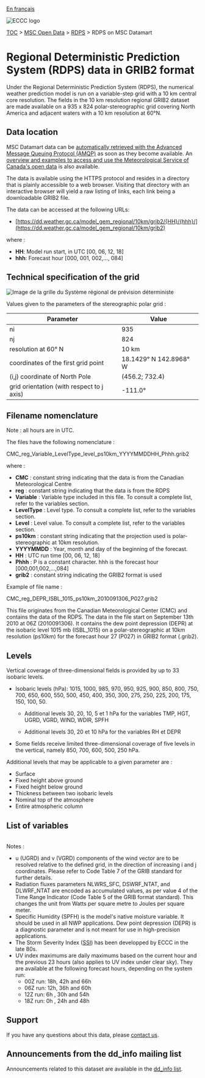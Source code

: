 [En français](readme_rdps-datamart_fr.md)

![ECCC logo](../../img_eccc-logo.png)

[TOC](../../readme_en.md) > [MSC Open Data](../readme_en.md) > [RDPS](readme_rdps_en.md) > RDPS on MSC Datamart

# Regional Deterministic Prediction System (RDPS) data in GRIB2 format

Under the Regional Deterministic Prediction System (RDPS), the numerical weather prediction model is run on a variable-step grid with a 10 km central core resolution. The fields in the 10 km resolution regional GRIB2 dataset are made available on a 935 x 824 polar-stereographic grid covering North America and adjacent waters with a 10 km resolution at 60°N.

## Data location 

MSC Datamart data can be [automatically retrieved with the Advanced Message Queuing Protocol (AMQP)](../../msc-datamart/amqp_en.md) as soon as they become available. An [overview and examples to access and use the Meteorological Service of Canada's open data](../../usage/readme_en.md) is also available.

The data is available using the HTTPS protocol and resides in a directory that is plainly accessible to a web browser. Visiting that directory with an interactive browser will yield a raw listing of links, each link being a downloadable GRIB2 file.

The data can be accessed at the following URLs: 

* [https://dd.weather.gc.ca/model_gem_regional/10km/grib2/{HH}/{hhh}/](https://dd.weather.gc.ca/model_gem_regional/10km/grib2)

where :

* __HH__: Model run start, in UTC [00, 06, 12, 18]
* __hhh__: Forecast hour [000, 001, 002,..., 084]

## Technical specification of the grid

![Image de la grille du Système régional de prévision déterministe](https://collaboration.cmc.ec.gc.ca/cmc/cmos/public_doc/msc-data/nwp_rdps/grille_RDPS.png)

Values given to the parameters of the stereographic polar grid :

| Parameter | Value |
| ------ | ------ |
| ni | 935 |
| nj | 824 | 
| resolution at 60° N | 10 km |
| coordinates of the first grid point | 18.1429° N  142.8968° W | 
| (i,j) coordinate of North Pole | (456.2; 732.4) |
| grid orientation (with respect to j axis) | -111.0° |

## Filename nomenclature 

Note : all hours are in UTC.

The files have the following nomenclature :

CMC_reg_Variable_LevelType_level_ps10km_YYYYMMDDHH_Phhh.grib2

where :

* __CMC__ : constant string indicating that the data is from the Canadian Meteorological Centre
* __reg__ : constant string indicating that the data is from the RDPS
* __Variable__ : Variable type included in this file. To consult a complete list, refer to the variables section.
* __LevelType__ : Level type. To consult a complete list, refer to the variables section.
* __Level__ : Level value. To consult a complete list, refer to the variables section.
* __ps10km__ : constant string indicating that the projection used is polar-stereographic at 10km resolution.
* __YYYYMMDD__ : Year, month and day of the beginning of the forecast.
* __HH__ : UTC run time [00, 06, 12, 18]
* __Phhh__ : P is a constant character. hhh is the forecast hour [000,001,002,...,084] 
* __grib2__ : constant string indicating the GRIB2 format is used

Example of file name : 

CMC_reg_DEPR_ISBL_1015_ps10km_2010091306_P027.grib2

This file originates from the Canadian Meteorological Center (CMC) and contains the data of the RDPS. The data in the file start on September 13th 2010 at 06Z (2010091306). It contains the dew point depression (DEPR) at the isobaric level 1015 mb (ISBL_1015) on a polar-stereographic at 10km resolution (ps10km) for the forecast hour 27 (P027) in GRIB2 format (.grib2).

## Levels

Vertical coverage of three-dimensional fields is provided by up to 33 isobaric levels.

* Isobaric levels (hPa): 1015, 1000, 985, 970, 950, 925, 900, 850, 800, 750, 700, 650, 600, 550, 500, 450, 400, 350, 300, 275, 250, 225, 200, 175, 150, 100, 50.

    * Additional levels 30, 20, 10, 5 et 1 hPa for the variables TMP, HGT, UGRD, VGRD, WIND, WDIR, SPFH

    * Additional levels 30, 20 et 10 hPa for the variables RH et DEPR

* Some fields receive limited three-dimensional coverage of five levels in the vertical, namely 850, 700, 600, 500, 250 hPa.

Additional levels that may be applicable to a given parameter are :

* Surface
* Fixed height above ground
* Fixed height below ground
* Thickness between two isobaric levels
* Nominal top of the atmosphere
* Entire atmospheric column

## List of variables

<table id="csv-table" class="display"></table>

<link href="https://cdn.jsdelivr.net/npm/simple-datatables@latest/dist/style.css" rel="stylesheet" type="text/css">
<script src="https://cdn.jsdelivr.net/npm/simple-datatables@latest"></script>
<script src="../../../js/variables_datatable.js" type="text/javascript"></script>
<script>
  loadTable("csv-table", "../../../assets/csv/RDPS_Variables-List_en.csv");
</script>

Notes :

* u (UGRD) and v (VGRD) components of the wind vector are to be resolved relative to the defined grid, in the direction of increasing i and j coordinates. Please refer to Code Table 7 of the GRIB standard for further details.
* Radiation fluxes parameters NLWRS_SFC, DSWRF_NTAT, and DLWRF_NTAT are encoded as accumulated values, as per value 4 of the Time Range Indicator (Code Table 5 of the GRIB format standard). This changes the unit from Watts per square metre to Joules per square meter.
* Specific Humidity (SPFH) is the model's native moisture variable. It should be used in all NWP applications. Dew point depression (DEPR) is a diagnostic parameter and is not meant for use in high-precision applications.
* The Storm Severity Index ([SSI](https://collaboration.cmc.ec.gc.ca/cmc/cmos/public_doc/msc-data/nwp_rdps/SSI_en.png)) has been developped by ECCC in the late 80s.
* UV index maximums are daily maximums based on the current hour and the previous 23 hours (also applies to UV index under clear sky). They are available at the following forecast hours, depending on the system run:
    * 00Z run: 18h, 42h and 66h
    * 06Z run: 12h, 36h and 60h
    * 12Z run: 6h , 30h and 54h
    * 18Z run: 0h , 24h and 48h
    
## Support

If you have any questions about this data, please [contact us](https://weather.gc.ca/mainmenu/contact_us_e.html).

## Announcements from the dd_info mailing list 

Announcements related to this dataset are available in the [dd_info list](https://comm.collab.science.gc.ca/mailman3/postorius/lists/dd_info/).




